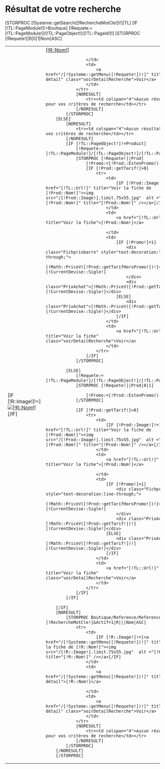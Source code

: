 <h1 >Résultat de votre recherche</h1> 
<table class="table table-striped">
  	[STORPROC [!Systeme::getSearch([!RechercheMotCle!])!]|TL]
		[IF [!TL::PageModule!]!=Boutique]
			[!Requete:=[!TL::PageModule!]/[!TL::PageObject!]/[!TL::PageId!]!]
			[STORPROC [!Requete!]|R|0|1|Nom|ASC]
				<tr>
					<td>
						[IF [!R::Image!]!=]<a href="/[!Systeme::getMenu([!Requete!])!]" title="Voir la fiche de [!R::Nom!]"><img src="/[!R::Image!].limit.75x55.jpg"  alt ="[!R::Nom!]" title="[!R::Nom!]" /></a>[/IF]
					</td>
					<td>
						<a href="/[!Systeme::getMenu([!Requete!])!]" title="Voir détail">[!R::Nom!]</a>
	
					</td>
					<td>
						<a href="/[!Systeme::getMenu([!Requete!])!]" title="Voir détail" class="voirDetailRecherche">Voir</a>
					</td>
				</tr>
				[NORESULT]
					<tr><td colspan="4">Aucun résultat pour vos critères de recherche</td></tr>
				[/NORESULT]
			[/STORPROC]	
		[ELSE]
			[NORESULT]
				<tr><td colspan="4">Aucun résultat pour vos critères de recherche</td></tr>
			[/NORESULT]
			[IF [!TL::PageObject!]!=Produit]
				[!Requete:=[!TL::PageModule!]/[!TL::PageObject!]/[!TL::PageId!]!]
				[STORPROC [!Requete!]|Prod]
					[!Promo:=[!Prod::EstenPromo()!]!]
					[IF [!Prod::getTarif!]>0]
						<tr>
							<td>
								[IF [!Prod::Image!]!=]<a href="[!TL::Url!]" title="Voir la fiche de [!Prod::Nom!]"><img src="/[!Prod::Image!].limit.75x55.jpg"  alt ="[!Prod::Nom!]" title="[!Prod::Nom!]" /></a>[/IF]
							</td>
							<td>
								<a href="[!TL::Url!]" title="Voir la fiche">[!Prod::Nom!]</a>
			
							</td>
							<td>
								[IF [!Promo!]=1]
									<div class="Fichprixbarre" style="text-decoration:line-through;">
										[!Math::PriceV([!Prod::getTarifHorsPromo!])!]</span> [!CurrentDevise::Sigle!]		
									</div>
									<div class="PrixAchat">[!Math::PriceV([!Prod::getTarif!])!][!CurrentDevise::Sigle!]</div>
								[ELSE]
									<div class="PrixAchat">[!Math::PriceV([!Prod::getTarif!])!][!CurrentDevise::Sigle!]</div>
								[/IF]
							</td>
							<td>
								<a href="[!TL::Url!]" title="Voir la fiche" class="voirDetailRecherche">Voir</a>
							</td>
						</tr>
					[/IF]
				[/STORPROC]	
		
			[ELSE]
				[!Requete:=[!TL::PageModule!]/[!TL::PageObject!]/[!TL::PageId!]!]
				[STORPROC [!Requete!]|Prod|0|1]
					
					[!Promo:=[!Prod::EstenPromo()!]!]
				[/STORPROC]	
		
				[IF [!Prod::getTarif!]>0]
					<tr>
						<td>
							[IF [!Prod::Image!]!=]<a href="[!TL::Url!]" title="Voir la fiche de [!Prod::Nom!]"><img src="/[!Prod::Image!].limit.75x55.jpg"  alt ="[!Prod::Nom!]" title="[!Prod::Nom!]" /></a>[/IF]
						</td>
						<td>
							<a href="[!TL::Url!]" title="Voir la fiche">[!Prod::Nom!]</a>
		
						</td>
						<td>
							[IF [!Promo!]=1]
								<div class="Fichprixbarre" style="text-decoration:line-through;">
									[!Math::PriceV([!Prod::getTarifHorsPromo!])!]</span> [!CurrentDevise::Sigle!]		
								</div>
								<div class="PrixAchat">[!Math::PriceV([!Prod::getTarif!])!][!CurrentDevise::Sigle!]</div>
							[ELSE]
								<div class="PrixAchat">[!Math::PriceV([!Prod::getTarif!])!][!CurrentDevise::Sigle!]</div>
							[/IF]
						</td>
						<td>
							<a href="[!TL::Url!]" title="Voir la fiche" class="voirDetailRecherche">Voir</a>
						</td>
					</tr>
				[/IF]
			[/IF]
			
		[/IF]
		[NORESULT]
			[STORPROC Boutique/Reference/Reference~[!RechercheMotCle!]&Actif=1|R|||Nom|ASC]
				<tr>
					<td>
						[IF [!R::Image!]!=]<a href="/[!Systeme::getMenu([!Requete!])!]" title="Voir la fiche de [!R::Nom!]"><img src="/[!R::Image!].limit.75x55.jpg"  alt ="[!R::Nom!]" title="[!R::Nom!]" /></a>[/IF]
					</td>
					<td>
						<a href="/[!Systeme::getMenu([!Requete!])!]" title="Voir détail">[!R::Nom!]</a>
	
					</td>
					<td>
						<a href="/[!Systeme::getMenu([!Requete!])!]" title="Voir détail" class="voirDetailRecherche">Voir</a>
					</td>
				</tr>
				[NORESULT]
					<tr><td colspan="4">Aucun résultat pour vos critères de recherche</td></tr>
				[/NORESULT]
			[/STORPROC]	
		[/NORESULT]
    	[/STORPROC]

</table>
